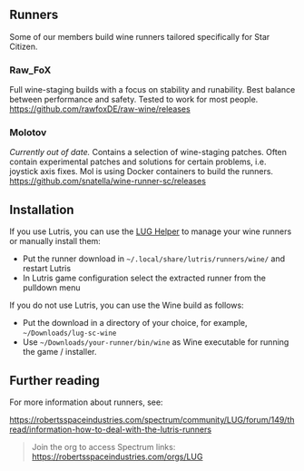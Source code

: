 ## Runners
Some of our members build wine runners tailored specifically for Star Citizen.

### Raw_FoX
Full wine-staging builds with a focus on stability and runability. Best balance between performance and safety. Tested to work for most people.
https://github.com/rawfoxDE/raw-wine/releases

### Molotov
_Currently out of date._ Contains a selection of wine-staging patches.  Often contain experimental patches and solutions for certain problems, i.e. joystick axis fixes.
Mol is using Docker containers to build the runners.
https://github.com/snatella/wine-runner-sc/releases

## Installation
If you use Lutris, you can use the [LUG Helper](https://github.com/starcitizen-lug/lug-helper) to manage your wine runners or manually install them:

* Put the runner download in `~/.local/share/lutris/runners/wine/` and restart Lutris
* In Lutris game configuration select the extracted runner from the pulldown menu

If you do not use Lutris, you can use the Wine build as follows:

* Put the download in a directory of your choice, for example, `~/Downloads/lug-sc-wine`
* Use `~/Downloads/your-runner/bin/wine` as Wine executable for running the game / installer.

## Further reading
For more information about runners, see:

https://robertsspaceindustries.com/spectrum/community/LUG/forum/149/thread/information-how-to-deal-with-the-lutris-runners
> Join the org to access Spectrum links: https://robertsspaceindustries.com/orgs/LUG